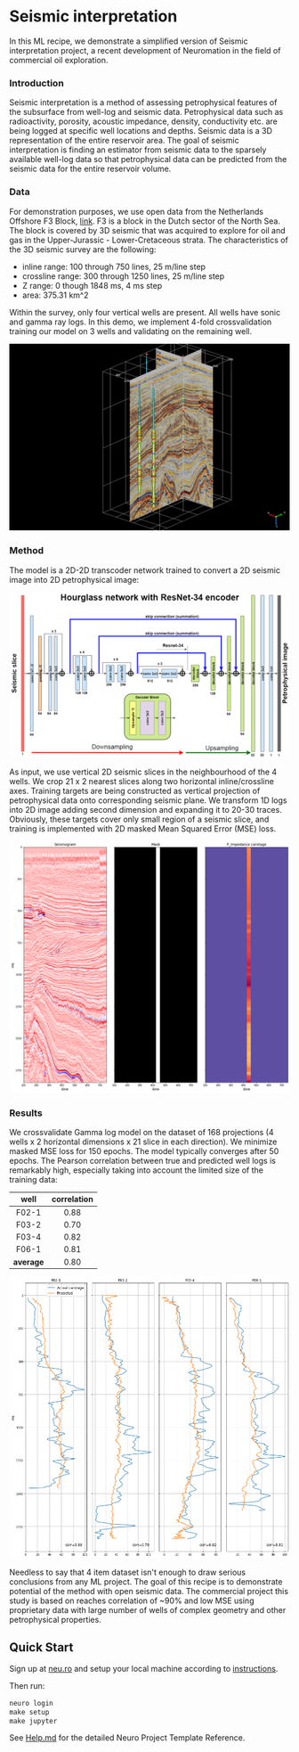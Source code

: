 # Seismic interpretation
In this ML recipe, we demonstrate a simplified version of Seismic interpretation project, a recent development of Neuromation in the field of commercial oil exploration.   

### Introduction
Seismic interpretation is a method of assessing petrophysical features of the subsurface from well-log and seismic data. Petrophysical data such as radioactivity, porosity, acoustic impedance, density, conductivity etc. are being logged at specific well locations and depths. Seismic data is a 3D representation of the entire reservoir area. The goal of seismic interpretation is finding an estimator from seismic data to the sparsely available well-log data so that petrophysical data can be predicted from the seismic data for the entire reservoir volume. 

### Data
For demonstration purposes, we use open data from the Netherlands Offshore F3 Block, [link](https://terranubis.com/datainfo/Netherlands-Offshore-F3-Block-Complete). F3 is a block in the Dutch sector of the North Sea. The block is covered by 3D seismic that was acquired to explore for oil and gas in the Upper-Jurassic - Lower-Cretaceous strata.  The characteristics of the 3D seismic survey are the following: 
- inline range: 100 through 750 lines, 25 m/line step
- crossline range: 300 through 1250 lines, 25 m/line step
- Z range: 0 though 1848 ms, 4 ms step
- area: 375.31 km^2
 
Within the survey, only four vertical wells are present. All wells have sonic and gamma ray logs. In this demo, we implement 4-fold crossvalidation training our model on 3 wells and validating on the remaining well.

![](./img/scene.png)

### Method
The model is a 2D-2D transcoder network trained to convert a 2D seismic image into 2D petrophysical image:

![](./img/network.png)

As input, we use vertical 2D seismic slices in the neighbourhood of the 4 wells. We crop 21 x 2 nearest slices along two horizontal inline/crossline axes. Training targets are being constructed as vertical projection of petrophysical data onto corresponding seismic plane. We transform 1D logs into 2D image adding second dimension and expanding it to 20-30 traces. Obviously, these targets cover only small region of a seismic slice, and training is implemented with 2D masked Mean Squared Error (MSE) loss.
 
![](./img/data.png)

### Results

We crossvalidate Gamma log model on the dataset of 168 projections (4 wells x 2 horizontal dimensions x 21 slice in each direction). We minimize masked MSE loss for 150 epochs. The model typically converges after 50 epochs. The Pearson correlation between true and predicted well logs is remarkably high, especially taking into account the limited size of the training data:

|well|correlation|
|:---:|:---:|
|F02-1|0.88|
|F03-2|0.70|
|F03-4|0.82|
|F06-1|0.81|
|**average**|0.80|

![](./img/results.png)

Needless to say that 4 item dataset isn't enough to draw serious conclusions from any ML project. The goal of this recipe is to demonstrate potential of the method with open seismic data. The commercial project this study is based on reaches correlation of ~90% and low MSE using proprietary data with large number of wells of complex geometry and other petrophysical properties.

## Quick Start

Sign up at [neu.ro](https://neu.ro) and setup your local machine according to [instructions](https://neu.ro/docs).
 
Then run:

```shell
neuro login
make setup
make jupyter
```

See [Help.md](HELP.md) for the detailed Neuro Project Template Reference.
